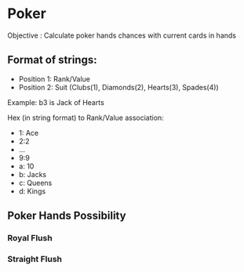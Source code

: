 # Poker
Objective : Calculate poker hands chances with current cards in hands

## Format of strings:

* Position 1: Rank/Value
* Position 2: Suit (Clubs(1), Diamonds(2), Hearts(3), Spades(4))

Example: b3 is Jack of Hearts

 Hex (in string format) to Rank/Value association:
 * 1: Ace
 * 2:2
 * ...
 * 9:9
 * a: 10
 * b: Jacks
 * c: Queens
 * d: Kings
 
 ## Poker Hands Possibility
 
 ### Royal Flush
 
 ### Straight Flush
 
 
